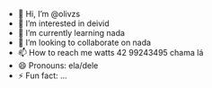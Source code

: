 - 👋 Hi, I’m @olivzs
- 👀 I’m interested in deivid
- 🌱 I’m currently learning nada
- 💞️ I’m looking to collaborate on nada
- 📫 How to reach me watts 42 99243495 chama lá
- 😄 Pronouns: ela/dele
- ⚡ Fun fact: ...

<!---
olivzs/olivzs is a ✨ special ✨ repos
